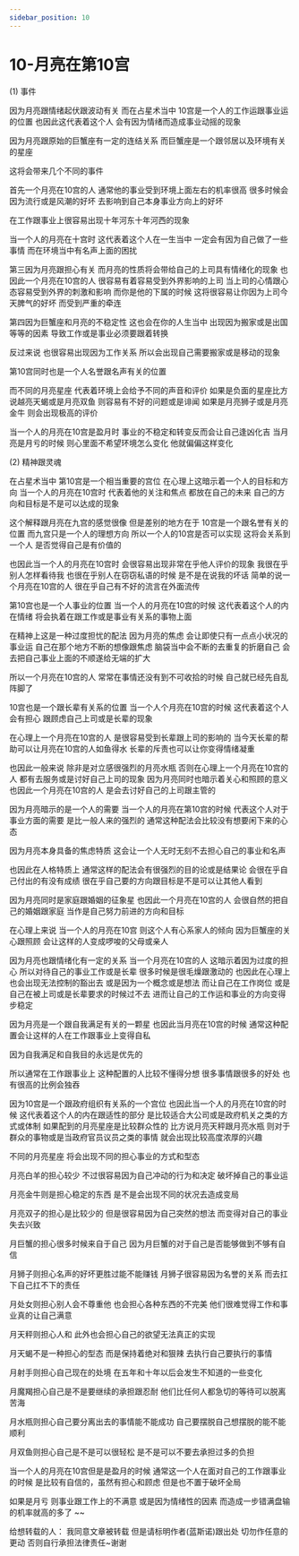 ```yaml
---
sidebar_position: 10
---
```


# 10-月亮在第10宫
(1) 事件

因为月亮跟情绪起伏跟波动有关
而在占星术当中
10宫是一个人的工作运跟事业运的位置
也因此这代表着这个人
会有因为情绪而造成事业动摇的现象

因为月亮跟原始的巨蟹座有一定的连结关系
而巨蟹座是一个跟邻居以及环境有关的星座

这将会带来几个不同的事件

首先一个月亮在10宫的人
通常他的事业受到环境上面左右的机率很高
很多时候会因为流行或是风潮的好坏
去影响到自己本身事业方向上的好坏

在工作跟事业上很容易出现十年河东十年河西的现象

当一个人的月亮在十宫时
这代表着这个人在一生当中
一定会有因为自己做了一些事情
而在环境当中有名声上面的困扰

第三因为月亮跟担心有关
而月亮的性质将会带给自己的上司具有情绪化的现象
也因此一个月亮在10宫的人
很容易有着容易受到外界影响的上司
当上司的心情跟心态容易受到外界的刺激和影响
而你是他的下属的时候
这将很容易让你因为上司今天脾气的好坏
而受到严重的牵连

第四因为巨蟹座和月亮的不稳定性
这也会在你的人生当中
出现因为搬家或是出国等等的因素
导致工作或是事业必须要跟着转换

反过来说
也很容易出现因为工作关系
所以会出现自己需要搬家或是移动的现象

第10宫同时也是一个人名誉跟名声有关的位置

而不同的月亮星座
代表着环境上会给予不同的声音和评价
如果是负面的星座比方说越亮天蝎或是月亮双鱼
则容易有不好的问题或是诽闻
如果是月亮狮子或是月亮金牛
则会出现极高的评价

当一个人的月亮在10宫是盈月时
事业的不稳定和转变反而会让自己逢凶化吉
当月亮是月亏的时候
则心里面不希望环境怎么变化
他就偏偏这样变化

(2) 精神跟灵魂

在占星术当中
第10宫是一个相当重要的宫位
在心理上这暗示着一个人的目标和方向
当一个人的月亮在10宫时
代表着他的关注和焦点
都放在自己的未来
自己的方向和目标是不是可以达成的现象

这个解释跟月亮在九宫的感觉很像
但是差别的地方在于
10宫是一个跟名誉有关的位置
而九宫只是一个人的理想方向
所以一个人的10宫是否可以实现
这将会关系到一个人
是否觉得自己是有价值的

也因此当一个人的月亮在10宫时
会很容易出现非常在乎他人评价的现象
我很在乎别人怎样看待我
也很在乎别人在窃窃私语的时候
是不是在说我的坏话
简单的说一个月亮在10宫的人
很在乎自己有不好的流言在外面流传

第10宫也是一个人事业的位置
当一个人的月亮在10宫的时候
这代表着这个人的内在情绪
将会执着在跟工作或是事业有关系的事物上面

在精神上这是一种过度担忧的配法
因为月亮的焦虑
会让即使只有一点点小状况的事业运
自己在那个地方不断的想像跟焦虑
脑袋当中会不断的去重复的折磨自己
会去把自己事业上面的不顺遂给无端的扩大

所以一个月亮在10宫的人
常常在事情还没有到不可收拾的时候
自己就已经先自乱阵脚了

10宫也是一个跟长辈有关系的位置
当一个人个月亮在10宫的时候
这代表着这个人会有担心
跟顾虑自己上司或是长辈的现象

在心理上一个月亮在10宫的人
是很容易受到长辈跟上司的影响的
当今天长辈的帮助可以让月亮在10宫的人如鱼得水
长辈的斥责也可以让你变得情绪凝重

也因此一般来说
除非是对立感很强烈的月亮水瓶
否则在心理上一个月亮在10宫的人
都有去服务或是讨好自己上司的现象
因为月亮同时也暗示着关心和照顾的意义
也因此一个月亮在10宫的人
是会去讨好自己的上司跟主管的

因为月亮暗示的是一个人的需要
当一个人的月亮在第10宫的时候
代表这个人对于事业方面的需要
是比一般人来的强烈的
通常这种配法会比较没有想要闲下来的心态

因为月亮本身具备的焦虑特质
这会让一个人无时无刻不去担心自己的事业和名声

也因此在人格特质上
通常这样的配法会有很强烈的目的论或是结果论
会很在乎自己付出的有没有成绩
很在乎自己要的方向跟目标是不是可以让其他人看到

因为月亮同时是家庭跟婚姻的征象星
也因此一个月亮在10宫的人
会很自然的把自己的婚姻跟家庭
当作是自己努力前进的方向和目标

在心理上来说
当一个人的月亮在10宫
则这个人有心系家人的倾向
因为巨蟹座的关心跟照顾
会让这样的人变成啰唆的父母或亲人

因为月亮也跟情绪化有一定的关系
当一个月亮在10宫的人
这暗示着因为过度的担心
所以对待自己的事业工作或是长辈
很多时候是很毛燥跟激动的
也因此在心理上也会出现无法控制的豁出去
或是因为一个概念或是想法
而让自己在工作岗位
或是自己在被上司或是长辈要求的时候过不去
进而让自己的工作运和事业的方向变得步稳定

因为月亮是一个跟自我满足有关的一颗星
也因此当月亮在10宫的时候
通常这种配置会让这样的人在工作跟事业上变得自私

因为自我满足和自我目的永远是优先的

所以通常在工作跟事业上
这种配置的人比较不懂得分想
很多事情跟很多的好处
也有很高的比例会独吞

因为10宫是一个跟政府组织有关系的一个宫位
也因此当一个人的月亮在10宫的时候
这代表着这个人的内在跟适性的部分
是比较适合大公司或是政府机关之类的方式或体制
如果配到的月亮星座是比较群众性的
比方说月亮天秤跟月亮水瓶
则对于群众的事物或是当政府官员议员之类的事情
就会出现比较高度浓厚的兴趣

不同的月亮星座
将会出现不同的担心事业的方式和型态

月亮白羊的担心较少
不过很容易因为自己冲动的行为和决定
破坏掉自己的事业运

月亮金牛则是担心稳定的东西
是不是会出现不同的状况去造成变局

月亮双子的担心是比较少的
但是很容易因为自己突然的想法
而变得对自己的事业失去兴致

月巨蟹的担心很多时候来自于自己
因为月巨蟹的对于自己是否能够做到不够有自信

月狮子则担心名声的好坏更胜过能不能赚钱
月狮子很容易因为名誉的关系
而去扛下自己扛不下的责任

月处女则担心别人会不尊重他
也会担心各种东西的不完美
他们很难觉得工作和事业真的让自己满意

月天秤则担心人和
此外也会担心自己的欲望无法真正的实现

月天蝎不是一种担心的型态
而是保持着绝对和狠辣
去执行自己要执行的事情

月射手则担心自己现在的处境
在五年和十年以后会发生不知道的一些变化

月魔羯担心自己是不是要继续的承担跟忍耐
他们比任何人都急切的等待可以脱离苦海

月水瓶则担心自己要分离出去的事情能不能成功
自己要摆脱自己想摆脱的能不能顺利

月双鱼则担心自己是不是可以很轻松
是不是可以不要去承担过多的负担

当一个人的月亮在10宫但是是盈月的时候
通常这一个人在面对自己的工作跟事业的时候
是比较有自信的，虽然有担心和顾虑
但是也不置于破坏全局

如果是月亏
则事业跟工作上的不满意
或是因为情绪性的因素
而造成一步错满盘输的机率就高的多了
~~

给想转载的人：
我同意文章被转载
但是请标明作者(蓝斯诺)跟出处
切勿作任意的更动
否则自行承担法律责任~谢谢

 
  